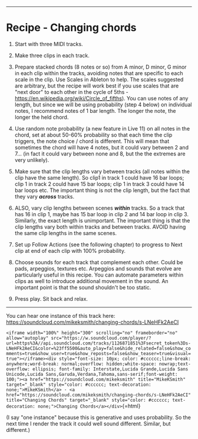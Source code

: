 ------------------------------------------------------------------------

# Recipe - Changing chords

1.  Start with three MIDI tracks.

2.  Make three clips in each track.

3.  Prepare stacked chords (8 notes or so) from A minor, D minor, G minor in each clip within the tracks, avoiding notes that are specific to each scale in the clip. Use Scales in Ableton to help. The scales suggested are arbitrary, but the recipe will work best if you use scales that are "next door" to each other in the cycle of 5ths - <https://en.wikipedia.org/wiki/Circle_of_fifths>). You can use notes of any length, but since we will be using probability (step 4 below) on individual notes, I recommend notes of 1 bar length. The longer the note, the longer the held chord.

4.  Use random note probability (a new feature in Live 11) on all notes in the chord, set at about 50-60% probability so that each time the clip triggers, the note choice / chord is different. This will mean that sometimes the chord will have 4 notes, but it could vary between 2 and 7... (in fact it could vary between none and 8, but the the extremes are very unlikely).

5.  Make sure that the clip lengths vary between tracks (all notes within the clip have the same length). So clip1 in track 1 could have 16 bar loops; clip 1 in track 2 could have 15 bar loops; clip 1 in track 3 could have 14 bar loops etc. The important thing is not the clip length, but the fact that they vary ***across*** tracks.

6.  ALSO, vary clip lengths between scenes ***within*** tracks. So a track that has 16 in clip 1, maybe has 15 bar loop in clip 2 and 14 bar loop in clip 3. Similarly, the exact length is unimportant. The important thing is that the clip lengths vary both within tracks and between tracks. AVOID having the same clip lengths in the same scenes.

7.  Set up Follow Actions (see the following chapter) to progress to Next clip at end of each clip with 100% probability.

8.  Choose sounds for each track that complement each other. Could be pads, arpeggios, textures etc. Arpeggios and sounds that evolve are particularly useful in this recipe. You can automate parameters within clips as well to introduce additional movement in the sound. An important point is that the sound shouldn't be too static.

9.  Press play. Sit back and relax.

------------------------------------------------------------------------

You can hear one instance of this track here: <https://soundcloud.com/mikeksmith/changing-chords/s-LNeHFk2AeCI>

`<iframe width="100%" height="300" scrolling="no" frameborder="no" allow="autoplay" src="https://w.soundcloud.com/player/?url=https%3A//api.soundcloud.com/tracks/1126871851%3Fsecret_token%3Ds-LNeHFk2AeCI&color=%23ff5500&auto_play=false&hide_related=false&show_comments=true&show_user=true&show_reposts=false&show_teaser=true&visual=true"></iframe><div style="font-size: 10px; color: #cccccc;line-break: anywhere;word-break: normal;overflow: hidden;white-space: nowrap;text-overflow: ellipsis; font-family: Interstate,Lucida Grande,Lucida Sans Unicode,Lucida Sans,Garuda,Verdana,Tahoma,sans-serif;font-weight: 100;"><a href="https://soundcloud.com/mikeksmith" title="MikeKSmith" target="_blank" style="color: #cccccc; text-decoration: none;">MikeKSmith</a> · <a href="https://soundcloud.com/mikeksmith/changing-chords/s-LNeHFk2AeCI" title="Changing Chords" target="_blank" style="color: #cccccc; text-decoration: none;">Changing Chords</a></div>`{=html}

(I say "one instance" because this is generative and uses probability. So the next time I render the track it could well sound different. Similar, but different.)

